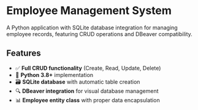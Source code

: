 # Employee Management System


A Python application with SQLite database integration for managing employee records, featuring CRUD operations and DBeaver compatibility.

## Features

- ✅ **Full CRUD functionality** (Create, Read, Update, Delete)
- 🐍 **Python 3.8+** implementation
- 🗃️ **SQLite database** with automatic table creation
- 🔍 **DBeaver integration** for visual database management
- 📊 **Employee entity class** with proper data encapsulation
